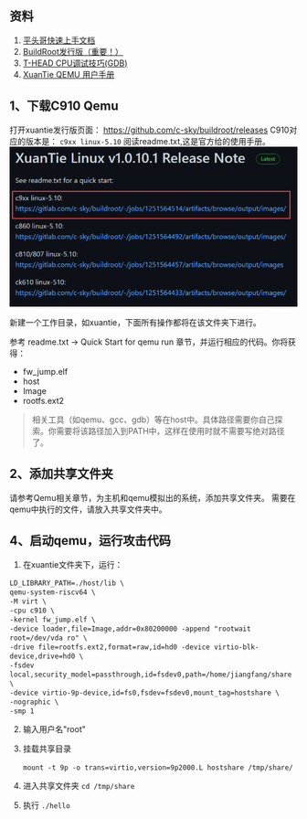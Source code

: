 ## 资料
1. [平头哥快速上手文档](https://yoc.docs.t-head.cn/linuxbook/)
2. [BuildRoot发行版（重要！）](https://github.com/c-sky/buildroot/releases)
3. [T-HEAD CPU调试技巧(GDB)](https://occ-oss-prod.oss-cn-hangzhou.aliyuncs.com/resource/1355977/1606876665617/T-HEAD+CPU%E8%B0%83%E8%AF%95%E6%8A%80%E5%B7%A7.pdf)
4. [XuanTie QEMU 用户手册](https://occ-oss-prod.oss-cn-hangzhou.aliyuncs.com/resource/1356021/1640154503082/XuanTie_QEMU_User_Guide.pdf)


## 1、下载C910 Qemu
打开xuantie发行版页面：
https://github.com/c-sky/buildroot/releases
C910对应的版本是： `c9xx linux-5.10`
阅读readme.txt,这是官方给的使用手册。
![](../TrustCom2022/img/c910-releases.png)

新建一个工作目录，如xuantie，下面所有操作都将在该文件夹下进行。

参考 readme.txt -> Quick Start for qemu run 章节，并运行相应的代码。你将获得：
- fw_jump.elf
- host 
- Image  
- rootfs.ext2
  
>相关工具（如qemu、gcc、gdb）等在host中。具体路径需要你自己探索。你需要将该路径加入到PATH中，这样在使用时就不需要写绝对路径了。

## 2、添加共享文件夹
请参考Qemu相关章节，为主机和qemu模拟出的系统，添加共享文件夹。
需要在qemu中执行的文件，请放入共享文件夹中。

## 4、启动qemu，运行攻击代码

1. 在xuantie文件夹下，运行：
```shell
LD_LIBRARY_PATH=./host/lib \
qemu-system-riscv64 \
-M virt \
-cpu c910 \
-kernel fw_jump.elf \
-device loader,file=Image,addr=0x80200000 -append "rootwait root=/dev/vda ro" \
-drive file=rootfs.ext2,format=raw,id=hd0 -device virtio-blk-device,drive=hd0 \
-fsdev local,security_model=passthrough,id=fsdev0,path=/home/jiangfang/share \
-device virtio-9p-device,id=fs0,fsdev=fsdev0,mount_tag=hostshare \
-nographic \
-smp 1
```
2. 输入用户名"root"
3. 挂载共享目录
   
   `mount -t 9p -o trans=virtio,version=9p2000.L hostshare /tmp/share/`
4. 进入共享文件夹
   `cd /tmp/share`
5. 执行
   `./hello`